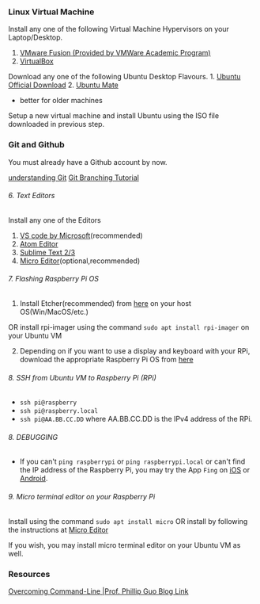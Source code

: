 ### Linux Virtual Machine

Install any one of the following Virtual Machine Hypervisors on your Laptop/Desktop.

1. [VMware Fusion (Provided by VMWare Academic Program)](https://viterbiit.usc.edu/services/hardware-software/vmware-academic-program/)
2. [VirtualBox](https://www.virtualbox.org/wiki/Downloads)

Download any one of the following Ubuntu Desktop Flavours. 1. [Ubuntu Official Download](https://ubuntu.com/download/desktop#download)
2. [Ubuntu Mate](https://ubuntu-mate.org/download/)
  - better for older machines

Setup a new virtual machine and install Ubuntu using the ISO file downloaded in previous step.

### Git and Github

You must already have a Github account by now.

[understanding Git](https://hackernoon.com/understanding-git-fcffd87c15a3)
[Git Branching Tutorial](https://learngitbranching.js.org/)

###### 6. Text Editors 

Install any one of the Editors 
1. [VS code by Microsoft](https://code.visualstudio.com/)(recommended)
2. [Atom Editor](https://atom.io/)
3. [Sublime Text 2/3](https://www.sublimetext.com/)
4. [Micro Editor](https://micro-editor.github.io)(optional,recommended)
 
###### 7. Flashing Raspberry Pi OS

1. Install Etcher(recommended) from [here](https://www.balena.io/etcher/) on
your host OS(Win/MacOS/etc.)

OR install rpi-imager using the
 command `sudo apt install rpi-imager` on your Ubuntu VM

2. Depending on if you want to use a display and keyboard with your RPi,
 download the appropriate Raspberry Pi OS from [here](https://www.raspberrypi.org/software/operating-systems/#raspberry-pi-os-32-bit)
  


###### 8. SSH from Ubuntu VM to Raspberry Pi (RPi)
- `ssh pi@raspberry`
- `ssh pi@raspberry.local`
- `ssh pi@AA.BB.CC.DD` where AA.BB.CC.DD is the IPv4 address of the RPi.


###### 8. DEBUGGING
- If you can't `ping raspberrypi` or `ping raspberrypi.local` or can't find the IP address of the Raspberry Pi, you may try the App `Fing` on [iOS](https://apps.apple.com/us/app/fing-network-scanner/id430921107) or [Android](https://play.google.com/store/apps/details?id=com.overlook.android.fing&hl=en_US&gl=US).


###### 9. Micro terminal editor on your Raspberry Pi

Install using the command `sudo apt install micro` OR
install by following the instructions at [Micro Editor](https://micro-editor.github.io/)

If you wish, you may install micro terminal editor on your Ubuntu VM as well. 

### Resources
[Overcoming Command-Line |Prof. Phillip Guo Blog Link](https://pg.ucsd.edu/command-line-bullshittery.htm)


